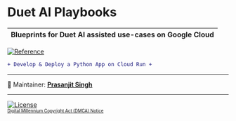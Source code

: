 # Duet AI Playbooks

| Blueprints for Duet AI assisted use-cases on Google Cloud |
| ------------- |

[![Reference](https://img.shields.io/badge/Reference-DuetAI%20Official%20Documentation-purple.svg)](https://cloud.google.com/duet-ai/docs)



```diff
+ Develop & Deploy a Python App on Cloud Run +
```



___
:ledger: Maintainer: **[Prasanjit Singh](https://www.linkedin.com/in/prasanjit-singh)** 
___

[![License](https://img.shields.io/badge/License-Apache%202.0-blue.svg)](https://opensource.org/licenses/Apache-2.0)
<br><sub><sup>
[Digital Millennium Copyright Act (DMCA) Notice](https://github.com/BINPIPE/resources/blob/master/dmca.md) <br>


